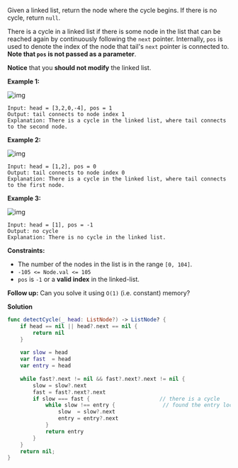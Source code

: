 Given a linked list, return the node where the cycle begins. If there is no cycle, return `null`.

There is a cycle in a linked list if there is some node in the list that can be reached again by continuously following the `next` pointer. Internally, `pos` is used to denote the index of the node that tail's `next` pointer is connected to. **Note that `pos` is not passed as a parameter**.

**Notice** that you **should not modify** the linked list.

 

**Example 1:**

![img](https://assets.leetcode.com/uploads/2018/12/07/circularlinkedlist.png)

```
Input: head = [3,2,0,-4], pos = 1
Output: tail connects to node index 1
Explanation: There is a cycle in the linked list, where tail connects to the second node.
```

**Example 2:**

![img](https://assets.leetcode.com/uploads/2018/12/07/circularlinkedlist_test2.png)

```
Input: head = [1,2], pos = 0
Output: tail connects to node index 0
Explanation: There is a cycle in the linked list, where tail connects to the first node.
```

**Example 3:**

![img](https://assets.leetcode.com/uploads/2018/12/07/circularlinkedlist_test3.png)

```
Input: head = [1], pos = -1
Output: no cycle
Explanation: There is no cycle in the linked list.
```

 

**Constraints:**

- The number of the nodes in the list is in the range `[0, 104]`.
- `-105 <= Node.val <= 105`
- `pos` is `-1` or a **valid index** in the linked-list.

 

**Follow up:** Can you solve it using `O(1)` (i.e. constant) memory?

**Solution**

```swift
func detectCycle(_ head: ListNode?) -> ListNode? {
    if head == nil || head?.next == nil {
        return nil
    }
    
    var slow = head
    var fast  = head
    var entry = head
    
    while fast?.next != nil && fast?.next?.next != nil {
        slow = slow?.next
        fast = fast?.next?.next
        if slow === fast {                      // there is a cycle
            while slow !== entry {               // found the entry location
                slow  = slow?.next
                entry = entry?.next
            }
            return entry
        }
    }
    return nil;
}
```

